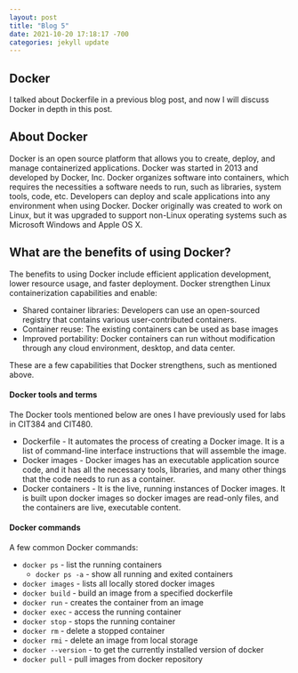 ```yaml
---
layout: post
title: "Blog 5"
date: 2021-10-20 17:18:17 -700
categories: jekyll update
---
```


## Docker 

I talked about Dockerfile in a previous blog post, and now I will discuss Docker in depth in this post. 


## About Docker 

Docker is an open source platform that allows you to create, deploy, and manage containerized applications. Docker was started in 2013 and developed by Docker, Inc. Docker organizes software into containers, which requires the necessities a software needs to run, such as libraries, system tools, code, etc. Developers can deploy and scale applications into any environment when using Docker. Docker originally was created to work on Linux, but it was upgraded to support non-Linux operating systems such as Microsoft Windows and Apple OS X.

## What are the benefits of using Docker?

The benefits to using Docker include efficient application development, lower resource usage, and faster deployment. Docker strengthen Linux containerization capabilities and enable: 
- Shared container libraries: Developers can use an open-sourced registry that contains various user-contributed containers. 
- Container reuse: The existing containers can be used as base images 
- Improved portability: Docker containers can run without modification through any cloud environment, desktop, and data center.

These are a few capabilities that Docker strengthens, such as mentioned above.  

#### Docker tools and terms 

The Docker tools mentioned below are ones I have previously used for labs in CIT384 and CIT480.
- Dockerfile - It automates the process of creating a Docker image. It is a list of command-line interface instructions that will assemble the image.
- Docker images - Docker images has an executable application source code, and it has all the necessary tools, libraries, and many other things that the code needs to run as a container.
- Docker containers - It is the live, running instances of Docker images. It is built upon docker images so docker images are read-only files, and the containers are live, executable content.

#### Docker commands 
A few common Docker commands: 
- `docker ps` - list the running containers
  - `docker ps -a` - show all running and exited containers 
- `docker images` - lists all locally stored docker images
- `docker build` - build an image from a specified dockerfile 
- `docker run` - creates the container from an image 
- `docker exec` - access the running container 
- `docker stop` - stops the running container 
- `docker rm` - delete a stopped container 
- `docker rmi` - delete an image from local storage 
- `docker --version` - to get the currently installed version of docker
- `docker pull` - pull images from docker repository 


